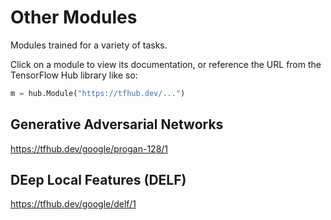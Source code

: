 # Other Modules

Modules trained for a variety of tasks.

Click on a module to view its documentation, or reference the URL from the
TensorFlow Hub library like so:

```python
m = hub.Module("https://tfhub.dev/...")
```


## Generative Adversarial Networks
https://tfhub.dev/google/progan-128/1


## DEep Local Features (DELF)
https://tfhub.dev/google/delf/1
